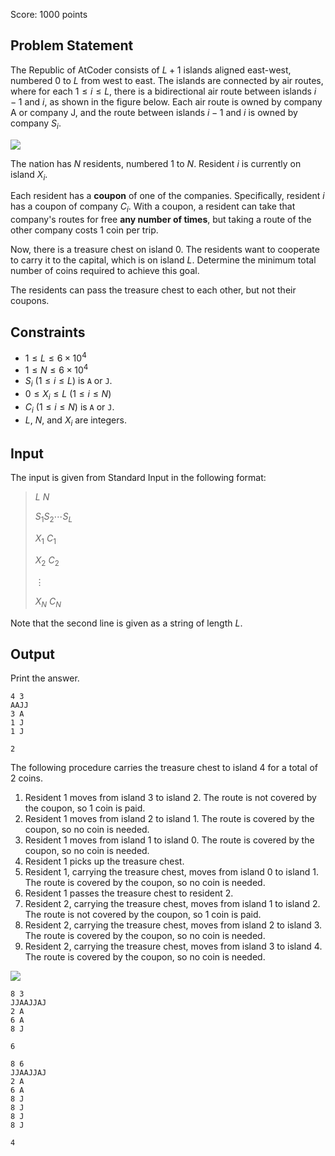 Score: $1000$ points

## Problem Statement

The Republic of AtCoder consists of $L+1$ islands aligned east-west, numbered $0$ to $L$ from west to east.
The islands are connected by air routes, where for each $1 \leq i \leq L$, there is a bidirectional air route between islands $i-1$ and $i$, as shown in the figure below.
Each air route is owned by company A or company J, and the route between islands $i-1$ and $i$ is owned by company $S_i$.

![](https://img.atcoder.jp/arc177/dacd06e6239af911b67dfbb502b35bcd.png)

The nation has $N$ residents, numbered $1$ to $N$.
Resident $i$ is currently on island $X_i$.

Each resident has a **coupon** of one of the companies. Specifically, resident $i$ has a coupon of company $C_i$.
With a coupon, a resident can take that company's routes for free **any number of times**, but taking a route of the other company costs $1$ coin per trip.

Now, there is a treasure chest on island $0$. The residents want to cooperate to carry it to the capital, which is on island $L$.
Determine the minimum total number of coins required to achieve this goal.

The residents can pass the treasure chest to each other, but not their coupons.

## Constraints

- $1 \leq L \leq 6 \times 10^4$
- $1 \leq N \leq 6 \times 10^4$
- $S_i \ (1 \leq i \leq L)$ is `A` or `J`.
- $0 \leq X_i \leq L \ (1 \leq i \leq N)$
- $C_i \ (1 \leq i \leq N)$ is `A` or `J`.
- $L$, $N$, and $X_i$ are integers.

## Input

The input is given from Standard Input in the following format:

> $L$ $N$
> 
> $S_1$$S_2$$\cdots$$S_L$
> 
> $X_1$ $C_1$
> 
> $X_2$ $C_2$
> 
>  $\vdots$
> 
> $X_N$ $C_N$

Note that the second line is given as a string of length $L$.

## Output

Print the answer.

```input1
4 3
AAJJ
3 A
1 J
1 J
```

```output1
2
```

The following procedure carries the treasure chest to island $4$ for a total of $2$ coins.

1. Resident $1$ moves from island $3$ to island $2$. The route is not covered by the coupon, so $1$ coin is paid.
2. Resident $1$ moves from island $2$ to island $1$. The route is covered by the coupon, so no coin is needed.
3. Resident $1$ moves from island $1$ to island $0$. The route is covered by the coupon, so no coin is needed.
4. Resident $1$ picks up the treasure chest.
5. Resident $1$, carrying the treasure chest, moves from island $0$ to island $1$. The route is covered by the coupon, so no coin is needed.
6. Resident $1$ passes the treasure chest to resident $2$.
7. Resident $2$, carrying the treasure chest, moves from island $1$ to island $2$. The route is not covered by the coupon, so $1$ coin is paid.
8. Resident $2$, carrying the treasure chest, moves from island $2$ to island $3$. The route is covered by the coupon, so no coin is needed.
9. Resident $2$, carrying the treasure chest, moves from island $3$ to island $4$. The route is covered by the coupon, so no coin is needed.

![](https://img.atcoder.jp/arc177/9545d9fbdd7defc8d56f84380765a3d7.png)

```input2
8 3
JJAAJJAJ
2 A
6 A
8 J
```

```output2
6
```

```input3
8 6
JJAAJJAJ
2 A
6 A
8 J
8 J
8 J
8 J
```

```output3
4
```